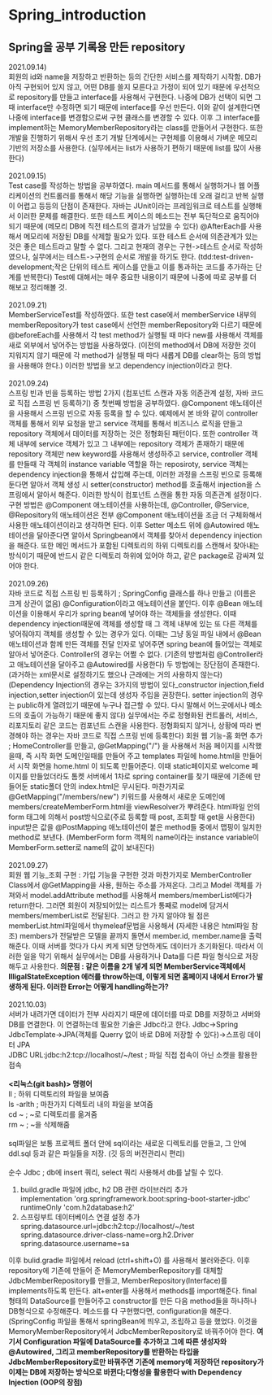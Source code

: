 # Spring_introduction
<h2>Spring을 공부 기록용 만든 repository</h2>

2021.09.14)<br> 회원의 id와 name을 저장하고 반환하는 등의 간단한 서비스를 제작하기 시작함. DB가 아직 구현되어 있지 않고, 어떤 DB를 쓸지 모른다고 가정이 되어 있기 때문에 우선적으로 repository를 만들고 interface를 사용해서 구현한다. 나중에 DB가 선택이 되면 그때 interface만 수정하면 되기 때문에 interface를 우선 만든다. 이와 같이 설계한다면 나중에 interface를 변경함으로써 구현 클래스를 변경할 수 있다. 이후 그 interface를 implement하는 MemoryMemberRepository라는 class를 만들어서 구현한다. 또한 개발을 진행하기 위해서 우선 초기 개발 단계에서는 구현체를 이용해서 가벼운 메모리 기반의 저장소를 사용한다. (실무에서는 list가 사용하기 편하기 때문에 list를 많이 사용한다)<br><br>
2021.09.15)<br> Test case를 작성하는 방법을 공부하였다. main 메서드를 통해서 실행하거나 웹 어플리케이션의 컨트롤러를 통해서 해당 기능을 실행하면 실행하는데 오래 걸리고 반복 실행이 어렵고 등등의 단점이 존재한다. 자바는 JUnit이라는 프레임워크로 테스트를 실행해서 이러한 문제를 해결한다. 또한 테스트 케이스의 메소드는 전부 독단적으로 움직어야 되기 때문에 (메모리 DB에 직전 테스트의 결과가 남았을 수 있다) @AfterEach를 사용해서 메모리에 저장된 DB를 삭제할 필요가 있다. 또한 테스트 순서에 의존관계가 있는 것은 좋은 테스트라고 말할 수 없다. 그리고 현재의 경우는 구현->테스트 순서로 작성하였으나, 실무에서는 테스트->구현의 순서로 개발을 하기도 한다. (tdd:test-driven-development;작은 단위의 테스트 케이스를 만들고 이를 통과하는 코드를 추가하는 단계를 반복한다) Test에 대해서는 매우 중요한 내용이기 때문에 나중에 따로 공부를 더 해보고 정리해볼 것.<br><br>
2021.09.21)<br> MemberServiceTest를 작성하였다. 또한 test case에서 memberService 내부의 memberRepository가 test case에서 선언한 memberRepository와 다르기 때문에 @beforeEach를 사용해서 각 test method가 실행될 때 마다 new를 사용해서 객체를 새로 외부에서 넣어주는 방법을 사용하였다. (이전의 method에서 DB에 저장한 것이 지워지지 않기 때문에 각 method가 실행될 때 마다 새롭게 DB를 clear하는 등의 방법을 사용해야 한다.) 이러한 방법을 보고 dependency injection이라고 한다.<br><br>
2021.09.24)<br> 스프링 빈과 빈을 등록하는 방법 2가지 (컴포넌트 스캔과 자동 의존관계 설정, 자바 코드로 직접 스프링 빈 등록하기) 중 첫번째 방법을 공부하였다. @Component 애노테이션을 사용해서 스프링 빈으로 자동 등록을 할 수 있다. 예제에서 본 바와 같이 controller 객체를 통해서 외부 요청을 받고 service 객체를 통해서 비즈니스 로직을 만들고 repository 객체에서 데이터를 저장하는 것은 정형화된 패턴이다. 또한 controller 객체 내부에 service 객체가 있고 그 내부에는 repository 객체가 존재하기 때문에 repository 객체만 new keyword를 사용해서 생성하주고 service, controller 객체를 만들때 각 객체의 instance variable 역할을 하는 reposiroty, service 객체는 dependency injection을 통해서 삽입해 주는데, 이러한 과정을 스프링 빈으로 등록해둔다면 알아서 객체 생성 시 setter(constructor) method를 호출해서 injection을 스프링에서 알아서 해준다. 이러한 방식이 컴포넌트 스캔을 통한 자동 의존관계 설정이다. 구현 방법은 @Component 애노테이션을 사용하는데, @Controller, @Service, @Repository의 애노테이션은 전부 @Component 애노테이션을 조금 더 구체화해서 사용한 애노테이션이라고 생각하면 된다. 이후 Setter 메소드 위에 @Autowired 애노테이션을 달아준다면 알아서 Springbean에서 객체를 찾아서 dependency injection을 해준다. 또한 메인 메서드가 포함된 디렉토리의 하위 디렉토리를 스캔해서 찾아내는 방식이기 때문에 반드시 같은 디렉토리 하위에 있어야 하고, 같은 package로 감싸져 있어야 한다.<br><br>
2021.09.26)<br> 자바 코드로 직접 스프링 빈 등록하기 ; SpringConfig 클래스를 하나 만들고 (이름은 크게 상관이 없음) @Configuration이라고 애노테이션을 붙인다. 이후 @Bean 애노테이션을 이용해서 우리가 spring bean에 넣어야 하는 객체들을 생성한다. 이때 dependency injection때문에 객체를 생성할 때 그 객체 내부에 있는 또 다른 객체를 넣어줘야지 객체를 생성할 수 있는 경우가 있다. 이때는 그냥 동일 파일 내에서 @Bean 애노테이션과 함께 만든 객체를 전달 인자로 넣어주면 spring bean에 들어있는 객체로 알아서 넣어준다. Controller의 경우는 어쩔 수 없다. (기존의 방법처럼 @Controller라고 애노테이션을 달아주고 @Autowired를 사용한다) 두 방법에는 장단점이 존재한다. (과거하는 xml문서로 설정하기도 했으나 근래에는 거의 사용하지 않는다) (Dependency Injection의 경우는 3가지의 방법이 있다_constructor injection,field injection,setter injection이 있는데 생성자 주입을 권장한다. setter injection의 경우는 public하게 열려있기 때문에 누구나 접근할 수 있다. 다시 말해서 어느곳에서나 메소드의 호출이 가능하기 때문에 좋지 않다) 실무에서는 주로 정형화된 컨트롤러, 서비스, 리포지토리 같은 코드는 컴포넌트 스캔을 사용한다. 정형화되지 않거나, 상황에 따라 변경해야 하는 경우는 자바 코드로 직접 스프링 빈에 등록한다)
회원 웹 기능-홈 화면 추가 ; HomeController를 만들고, @GetMapping("/") 을 사용해서 처음 페이지를 시작했을때, 즉 시작 화면 도메인일때를 만들어 주고 templates 파일에 home.html을 만들어서 시작 화면을 home.html 이 되도록 만들어준다. 이때 static페이지로 welcome 페이지를 만들었더라도 톰켓 서버에서 1차로 spring container를 찾기 때문에 기존에 만들어둔 static폴더 안의 index.html은 무시된다. 마찬가지로 @GetMapping("/members/new") 키워드를 사용해서 새로운 도메인에 members/createMemberForm.html을 viewResolver가 뿌려준다. html파일 안의 form 태그에 의해서 post방식으로(주로 등록할 때 post, 조회할 때 get을 사용한다) input받은 값을 @PostMapping 애노테이션이 붙은 method들 중에서 맵핑이 일치한 method로 보낸다. (MemberForm form 객체의 name이라는 instance variable이 MemberForm.setter로 name의 값이 보내진다)<br><br>
2021.09.27)<br> 회원 웹 기능_조회 구현 : 가입 기능을 구현한 것과 마찬가지로 MemberController Class에서 @GetMapping을 사용, 원하는 주소를 가져온다. 그리고 Model 객체를 가져와서 model.addAttribute method를 사용해서 members/memberList에다가 return한다. 그러면 회원이 저장되어있는 리스트가 통째로 model에 담겨서 members/memberList로 전달된다. 그러고 한 가지 알아야 될 점은 memberList.html파일에서 thymeleaf문법을 사용해서 (자세한 내용은 html파일 참조) members가 전달받은 모델을 끝까지 돌면서 member.id, member.name을 출력해준다. 이때 서버를 껏다가 다시 켜게 되면 당연하게도 데이터가 초기화된다. 따라서 이러한 일을 막기 위해서 실무에서는 DB를 사용하거나 Data를 다른 파일 형식으로 저장해두고 사용한다.
<b>의문점 : 같은 이름을 2개 넣게 되면 MemberService객체에서 IlligalStateException 에러를 throw하는데, 이렇게 되면 홈페이지 내에서 Error가 발생하게 된다. 이러한 Error는 어떻게 handling하는가?</b><br><br>
2021.10.03)<br> 서버가 내려가면 데이터가 전부 사라지기 때문에 데이터를 따로 DB를 저장하고 서버와 DB를 연결한다. 이 연결하는데 필요한 기술은 Jdbc라고 한다. Jdbc->Spring JdbcTemplate->JPA(객체를 Querry 없이 바로 DB에 저장할 수 있다)->스프링 데이터 JPA<br>
JDBC URL:jdbc:h2:tcp://localhost/~/test ; 파일 직접 접속이 아닌 소켓을 활용한 접속<br><br>
**<리눅스(git bash)> 명령어**<br>
ll ; 하위 디렉토리의 파일을 보여줌<br>
ls -arlth ; 마찬가지 디렉토리 내의 파일을 보여줌<br>
cd ~ ; ~로 디렉토리를 옮겨줌<br>
rm ~ ; ~을 삭제해줌<br><br>
sql파일은 보통 프로젝트 폴더 안에 sql이라는 새로운 디렉토리를 만들고, 그 안에 ddl.sql 등과 같은 파일들을 저장. (깃 등의 버전관리시 편리)<br><br>
순수 Jdbc ; db에 insert 쿼리, select 쿼리 사용해서 db를 날릴 수 있다. 
1) build.gradle 파일에 jdbc, h2 DB 관련 라이브러리 추가 <br>
implementation 'org.springframework.boot:spring-boot-starter-jdbc' <br>
runtimeOnly 'com.h2database:h2' <br>
2) 스프링부트 데이터베이스 연결 설정 추가<br>
spring.datasource.url=jdbc:h2:tcp://localhost/~/test<br>
spring.datasource.driver-class-name=org.h2.Driver<br>
spring.datasource.username=sa<br>

이후 bulid.gradle 파일에서 reload (ctrl+shift+O) 를 사용해서 불러와준다.
이후 repository에 기존에 만들어 준 MemoryMemberRepository를 대체할 JdbcMemberRepository를 만들고, MemberRepository(Interface)를 implements하도록 만든다. alt+enter를 사용해서 methods를 import해준다. final 형태의 DataSource를 만들어주고 constructor를 만든 다음 method들을 하나하나 DB형식으로 수정해준다. 메소드를 다 구현했다면, configuration을 해준다. (SpringConfig 파일을 통해서 springBean에 띄우고, 조립하고 등을 했었다. 이것을 MemoryMemberRepository에서 JdbcMemberRepository로 바꿔주어야 한다. **여기서 Configuration 파일에 DataSource를 추가하고 그에 따른 생성자와 @Autowired, 그리고 memberRepository를 반환하는 타입을 JdbcMemberRepository로만 바꿔주면 기존에 memory에 저장하던 repository가 이제는 DB에 저장하는 방식으로 바뀐다;다형성을 활용한다 with Dependency Injection (OOP의 장점)**
